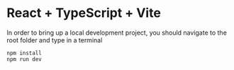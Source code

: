 # React + TypeScript + Vite

In order to bring up a local development project, you should navigate to the root folder and type in a terminal

```
npm install
npm run dev
```
